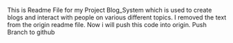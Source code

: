 This is Readme File for my Project Blog_System which is used to create blogs and interact with people on various different topics.
I removed the text from the origin readme file.
Now i will push this code into origin.
Push Branch to github
